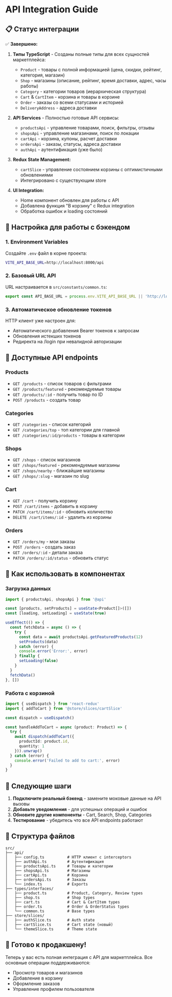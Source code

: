 # API Integration Guide

## 📋 Статус интеграции

✅ **Завершено:**

1. **Типы TypeScript** - Созданы полные типы для всех сущностей маркетплейса:
   - `Product` - товары с полной информацией (цена, скидки, рейтинг, категория, магазин)
   - `Shop` - магазины (описание, рейтинг, время доставки, адрес, часы работы)
   - `Category` - категории товаров (иерархическая структура)
   - `Cart` & `CartItem` - корзина и товары в корзине
   - `Order` - заказы со всеми статусами и историей
   - `DeliveryAddress` - адреса доставки

2. **API Services** - Полностью готовые API сервисы:
   - `productsApi` - управление товарами, поиск, фильтры, отзывы
   - `shopsApi` - управление магазинами, поиск по локации
   - `cartApi` - корзина, купоны, расчет доставки
   - `ordersApi` - заказы, статусы, адреса доставки
   - `authApi` - аутентификация (уже было)

3. **Redux State Management:**
   - `cartSlice` - управление состоянием корзины с оптимистичными обновлениями
   - Интегрировано с существующим store

4. **UI Integration:**
   - Home компонент обновлен для работы с API
   - Добавлена функция "В корзину" с Redux integration
   - Обработка ошибок и loading состояний

## 🔧 Настройка для работы с бэкендом

### 1. Environment Variables
Создайте `.env` файл в корне проекта:
```bash
VITE_API_BASE_URL=http://localhost:8000/api
```

### 2. Базовый URL API
URL настраивается в `src/constants/common.ts`:
```typescript
export const API_BASE_URL = process.env.VITE_API_BASE_URL || 'http://localhost:8000/api'
```

### 3. Автоматическое обновление токенов
HTTP клиент уже настроен для:
- Автоматического добавления Bearer токенов к запросам
- Обновления истекших токенов
- Редиректа на /login при невалидной авторизации

## 📡 Доступные API endpoints

### Products
- `GET /products` - список товаров с фильтрами
- `GET /products/featured` - рекомендуемые товары
- `GET /products/:id` - получить товар по ID
- `POST /products` - создать товар

### Categories  
- `GET /categories` - список категорий
- `GET /categories/top` - топ категории для главной
- `GET /categories/:id/products` - товары в категории

### Shops
- `GET /shops` - список магазинов
- `GET /shops/featured` - рекомендуемые магазины
- `GET /shops/nearby` - ближайшие магазины
- `GET /shops/:slug` - магазин по slug

### Cart
- `GET /cart` - получить корзину
- `POST /cart/items` - добавить в корзину
- `PATCH /cart/items/:id` - обновить количество
- `DELETE /cart/items/:id` - удалить из корзины

### Orders
- `GET /orders/my` - мои заказы
- `POST /orders` - создать заказ
- `GET /orders/:id` - детали заказа
- `PATCH /orders/:id/status` - обновить статус

## 🎯 Как использовать в компонентах

### Загрузка данных
```typescript
import { productsApi, shopsApi } from '@api'

const [products, setProducts] = useState<Product[]>([])
const [loading, setLoading] = useState(true)

useEffect(() => {
  const fetchData = async () => {
    try {
      const data = await productsApi.getFeaturedProducts(12)
      setProducts(data)
    } catch (error) {
      console.error('Error:', error)
    } finally {
      setLoading(false)
    }
  }
  fetchData()
}, [])
```

### Работа с корзиной
```typescript
import { useDispatch } from 'react-redux'
import { addToCart } from '@store/slices/cartSlice'

const dispatch = useDispatch()

const handleAddToCart = async (product: Product) => {
  try {
    await dispatch(addToCart({
      productId: product.id,
      quantity: 1
    })).unwrap()
  } catch (error) {
    console.error('Failed to add to cart:', error)
  }
}
```

## 🔄 Следующие шаги

1. **Подключите реальный бэкенд** - замените моковые данные на API вызовы
2. **Добавьте уведомления** - для успешных операций и ошибок
3. **Обновите другие компоненты** - Cart, Search, Shop, Categories
4. **Тестирование** - убедитесь что все API endpoints работают

## 📝 Структура файлов

```
src/
├── api/
│   ├── config.ts          # HTTP клиент с interceptors
│   ├── authApi.ts         # Аутентификация  
│   ├── productsApi.ts     # Товары и категории
│   ├── shopsApi.ts        # Магазины
│   ├── cartApi.ts         # Корзина
│   ├── ordersApi.ts       # Заказы
│   └── index.ts           # Exports
├── types/interfaces/
│   ├── product.ts         # Product, Category, Review types
│   ├── shop.ts            # Shop types
│   ├── cart.ts            # Cart & CartItem types
│   ├── order.ts           # Order & OrderStatus types
│   └── common.ts          # Base types
├── store/slices/
│   ├── authSlice.ts       # Auth state
│   ├── cartSlice.ts       # Cart state (новый)
│   └── themeSlice.ts      # Theme state
```

## 🚀 Готово к продакшену!

Теперь у вас есть полная интеграция с API для маркетплейса. Все основные операции поддерживаются:
- Просмотр товаров и магазинов
- Добавление в корзину
- Оформление заказов
- Управление профилем пользователя